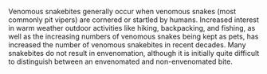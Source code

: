 Venomous snakebites generally occur when venomous snakes (most commonly pit vipers) are cornered or startled by humans. Increased interest in warm weather outdoor activities like hiking, backpacking, and fishing, as well as the increasing numbers of venomous snakes being kept as pets, has increased the number of venomous snakebites in recent decades. Many snakebites do not result in envenomation, although it is initially quite difficult to distinguish between an envenomated and non-envenomated bite.